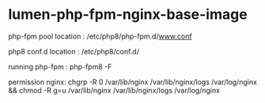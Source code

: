 # lumen-php-fpm-nginx-base-image

php-fpm pool location : /etc/php8/php-fpm.d/www.conf

php8 conf.d location : /etc/php8/conf.d/

running php-fpm : php-fpm8 -F

permission nginx:
chgrp -R 0 /var/lib/nginx /var/lib/nginx/logs /var/log/nginx && chmod -R g=u /var/lib/nginx /var/lib/nginx/logs /var/log/nginx
